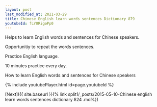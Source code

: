 ```yaml
---
layout: post
last_modified_at: 2021-03-29
title: Chinese English learn words sentences Dictionary 879 
youtubeId: fLY0RigoPp0
---
```

 
 
Helps to learn English words and sentences for Chinese speakers.

Opportunitiy to repeat the words sentences. 

Practice English language. 
 
10 minutes practice every day. 
 
How to learn English words and sentences for Chinese speakers 
 
{% include youtubePlayer.html id=page.youtubeId %}
 
 
[Next]({{ site.baseurl }}{% link  split1/_posts/2015-05-10-Chinese english learn words sentences dictionary 824 .md%})
 

